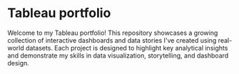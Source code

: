 # Tableau portfolio
Welcome to my Tableau portfolio! 
This repository showcases a growing collection of interactive dashboards and data stories I've created using real-world datasets. 
Each project is designed to highlight key analytical insights and demonstrate my skills in data visualization, storytelling, and dashboard design.
